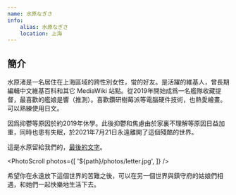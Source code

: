 ```yaml
---
name: 水原なぎさ
info:
    alias: 水原なぎさ
    location: 上海
---
```


## 簡介

水原渚是一名居住在上海區域的跨性別女性，蛍的好友。是活躍的維基人，曾長期編輯中文維基百科和其它 MediaWiki 站點。從2019年開始成爲一名艦隊收藏提督，最喜歡的艦娘是響（推測）。喜歡鑽研樹莓派等電腦硬件技術，也熱愛繪畫。可以熟練使用日文。

因爲抑鬱等原因於約2019年休學。此後抑鬱和焦慮由於家裏不理解等原因日益加重，同時也患有失眠，於2021年7月21日永遠離開了這個殘酷的世界。

這是水原留給我們的，[最後的文字](https://pbs.twimg.com/media/E6odBBBVIAAM-Zt?format=jpg&name=4096x4096)。

<PhotoScroll photos={[
    '${path}/photos/letter.jpg',
]} />

希望你在永遠放下這個世界的苦難之後，可以在另一個世界與鎮守府的姑娘們相遇，和她們一起快樂地生活下去。
